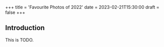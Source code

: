 +++
title = 'Favourite Photos of 2022'
date = 2023-02-21T15:30:00
draft = false
+++

## Introduction

This is TODO.

